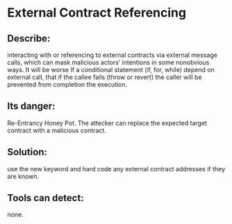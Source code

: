 # External Contract Referencing

## Describe:
 interacting with or referencing to external contracts via external message calls, which can mask malicious actors’ intentions in some nonobvious ways.
It will be worse If a conditional statement (if, for, while) depend on external call, that if the callee fails  (throw or revert) the caller will be prevented from completion the execution.  


## Its danger: 
Re-Entrancy Honey Pot. The attecker can replace the expected target contract with a malicious contract.

## Solution:
 use the new keyword and hard code any external contract addresses if they are known.

## Tools can detect:  
none.

